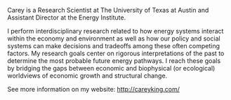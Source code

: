 Carey is a Research Scientist at The University of Texas at Austin and Assistant Director at the Energy Institute. 

I perform interdisciplinary research related to how energy systems interact within the economy and environment as well as how our policy and social systems can make decisions and tradeoffs among these often competing factors. My research goals center on rigorous interpretations of the past to determine the most probable future energy pathways. I reach these goals by bridging the gaps between economic and biophysical (or ecological) worldviews of economic growth and structural change.

See more information on my website: http://careyking.com/
